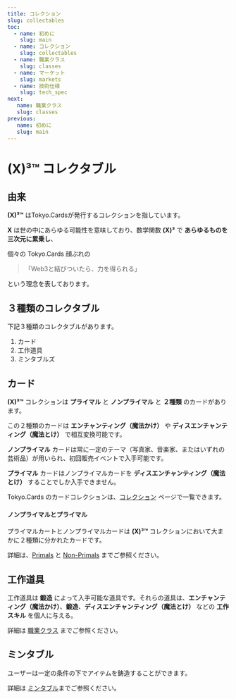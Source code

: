 ```yaml
---
title: コレクション
slug: collectables
toc:
  - name: 初めに 
    slug: main 
  - name: コレクション 
    slug: collectables 
  - name: 職業クラス 
    slug: classes 
  - name: マーケット 
    slug: markets 
  - name: 技術仕様 
    slug: tech_spec 
next: 
   name: 職業クラス
   slug: classes 
previous: 
   name: 初めに 
   slug: main 
---
```


# __(X)³™__ コレクタブル

## 由来
__(X)³™__ はTokyo.Cardsが発行するコレクションを指しています。

__X__ は世の中にあらゆる可能性を意味しており、数学関数 __(X)³__ で __あらゆるものを三次元に累乗し__、

個々の Tokyo.Cards 顔ぶれの 

> 「Web3と結びついたら、力を得られる」

という理念を表しております。


## ３種類のコレクタブル

下記３種類のコレクタブルがあります。

1. カード
2. 工作道具
3. ミンタブルズ


## カード
__(X)³™__ コレクションは __プライマル__ と __ノンプライマル__ と __２種類__ のカードがあります。

この２種類のカードは __エンチャンティング（魔法かけ）__ や __ディスエンチャンティング（魔法とけ）__ で相互変換可能です。

__ノンプライマル__ カードは常に一定のテーマ（写真家、音楽家、またはいずれの芸術品）が用いられ、初回販売イベントで入手可能です。

__プライマル__ カードはノンプライマルカードを __ディスエンチャンティング（魔法とけ）__ することでしか入手できません。


Tokyo.Cards のカードコレクションは、[コレクション](/collections/?lang=ja) ページで一覧できます。

#### ノンプライマルとプライマル

プライマルカートとノンプライマルカードは __(X)³™__ コレクションにおいて大まかに２種類に分かれたカードです。

詳細は、[Primals](/wiki/?slug=/collectables/primals&lang=ja) と [Non-Primals](/wiki/?slug=/collectables/non_primals&lang=ja) までご参照ください。

## 工作道具
工作道具は __鍛造__ によって入手可能な道具です。それらの道具は、__エンチャンティング（魔法かけ）__、__鍛造__、__ディスエンチャンティング（魔法とけ）__ などの __工作スキル__ を個人に与える。

詳細は [職業クラス](/wiki/slug=classes&lang=ja) までご参照ください。

## ミンタブル
ユーザーは一定の条件の下でアイテムを鋳造することができます。

詳細は [ミンタブル](#mintable)までご参照ください。
